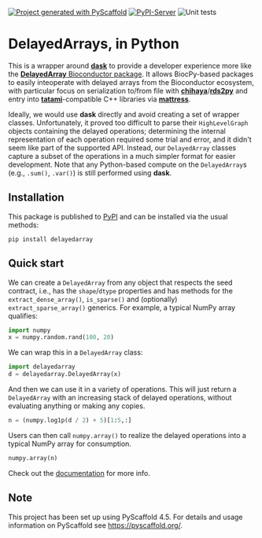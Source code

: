 <!-- These are examples of badges you might want to add to your README:
     please update the URLs accordingly

[![Built Status](https://api.cirrus-ci.com/github/<USER>/DelayedArray.svg?branch=main)](https://cirrus-ci.com/github/<USER>/DelayedArray)
[![ReadTheDocs](https://readthedocs.org/projects/DelayedArray/badge/?version=latest)](https://DelayedArray.readthedocs.io/en/stable/)
[![Coveralls](https://img.shields.io/coveralls/github/<USER>/DelayedArray/main.svg)](https://coveralls.io/r/<USER>/DelayedArray)
[![PyPI-Server](https://img.shields.io/pypi/v/DelayedArray.svg)](https://pypi.org/project/DelayedArray/)
[![Conda-Forge](https://img.shields.io/conda/vn/conda-forge/DelayedArray.svg)](https://anaconda.org/conda-forge/DelayedArray)
[![Monthly Downloads](https://pepy.tech/badge/DelayedArray/month)](https://pepy.tech/project/DelayedArray)
[![Twitter](https://img.shields.io/twitter/url/http/shields.io.svg?style=social&label=Twitter)](https://twitter.com/DelayedArray)
-->

[![Project generated with PyScaffold](https://img.shields.io/badge/-PyScaffold-005CA0?logo=pyscaffold)](https://pyscaffold.org/)
[![PyPI-Server](https://img.shields.io/pypi/v/DelayedArray.svg)](https://pypi.org/project/DelayedArray/)
![Unit tests](https://github.com/BiocPy/DelayedArray/actions/workflows/pypi-test.yml/badge.svg)

# DelayedArrays, in Python

This is a wrapper around [**dask**](https://docs.dask.org/en/stable)
to provide a developer experience more like the [**DelayedArray** Bioconductor package](https://bioconductor.org/packages/DelayedArray).
It allows BiocPy-based packages to easily inteoperate with delayed arrays from the Bioconductor ecosystem,
with particular focus on serialization to/from file with [**chihaya**](https://github.com/ArtifactDB/chihaya)/[**rds2py**](https://github.com/BiocPy/rds2py)
and entry into [**tatami**](https://github.com/tatami-inc/tatami)-compatible C++ libraries via [**mattress**](https://github.com/BiocPy/mattress).

Ideally, we would use **dask** directly and avoid creating a set of wrapper classes.
Unfortunately, it proved too difficult to parse their `HighLevelGraph` objects containing the delayed operations;
determining the internal representation of each operation required some trial and error, and it didn't seem like part of the supported API.
Instead, our `DelayedArray` classes capture a subset of the operations in a much simpler format for easier development.
Note that any Python-based compute on the `DelayedArray`s (e.g., `.sum()`, `.var()`) is still performed using **dask**.

## Installation

This package is published to [PyPI](https://pypi.org/project/delayedarray/) and can be installed via the usual methods:

```shell
pip install delayedarray
```

## Quick start

We can create a `DelayedArray` from any object that respects the seed contract,
i.e., has the `shape`/`dtype` properties and has methods for the `extract_dense_array()`, `is_sparse()` and (optionally) `extract_sparse_array()` generics.
For example, a typical NumPy array qualifies:

```python
import numpy
x = numpy.random.rand(100, 20)
```

We can wrap this in a `DelayedArray` class:

```python
import delayedarray
d = delayedarray.DelayedArray(x)
```

And then we can use it in a variety of operations.
This will just return a `DelayedArray` with an increasing stack of delayed operations, without evaluating anything or making any copies.

```python
n = (numpy.log1p(d / 2) + 5)[1:5,:]
```

Users can then call `numpy.array()` to realize the delayed operations into a typical NumPy array for consumption.

```python
numpy.array(n)
```

Check out the [documentation](https://biocpy.github.io/DelayedArray/) for more info.

<!-- pyscaffold-notes -->

## Note

This project has been set up using PyScaffold 4.5. For details and usage
information on PyScaffold see https://pyscaffold.org/.
